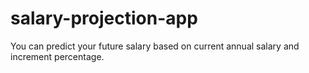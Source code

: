 # salary-projection-app
You can predict your future salary based on current annual salary and increment percentage.

